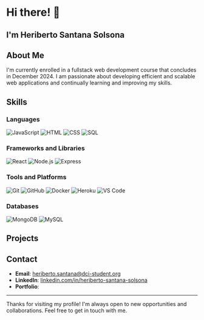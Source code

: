 # Hi there! 👋
## I'm Heriberto Santana Solsona 

## About Me
I'm currently enrolled in a fullstack web development course that concludes in December 2024. I am passionate about developing efficient and scalable web applications and continually learning and improving my skills.


## Skills

### Languages
![JavaScript](https://img.shields.io/badge/-JavaScript-000?&logo=JavaScript)
![HTML](https://img.shields.io/badge/-HTML5-000?&logo=HTML5)
![CSS](https://img.shields.io/badge/-CSS3-000?&logo=CSS3)
![SQL](https://img.shields.io/badge/-SQL-000?&logo=MySQL)

### Frameworks and Libraries
![React](https://img.shields.io/badge/-React-000?&logo=React)
![Node.js](https://img.shields.io/badge/-Node.js-000?&logo=Node.js)
![Express](https://img.shields.io/badge/-Express-000?&logo=Express)

### Tools and Platforms
![Git](https://img.shields.io/badge/-Git-000?&logo=Git)
![GitHub](https://img.shields.io/badge/-GitHub-000?&logo=GitHub)
![Docker](https://img.shields.io/badge/-Docker-000?&logo=Docker)
![Heroku](https://img.shields.io/badge/-Heroku-000?&logo=Heroku)
![VS Code](https://img.shields.io/badge/-VS%20Code-000?&logo=Visual%20Studio%20Code)

### Databases
![MongoDB](https://img.shields.io/badge/-MongoDB-000?&logo=MongoDB)
![MySQL](https://img.shields.io/badge/-MySQL-000?&logo=MySQL)

## Projects


## Contact
- **Email**: [heriberto.santana@dci-student.org](mailto:heriberto.santana@dci-student.org)
- **LinkedIn**: [linkedin.com/in/heriberto-santana-solsona](https://www.linkedin.com/in/heriberto-santana-solsona-7366342b2/)
- **Portfolio**: 

---

Thanks for visiting my profile! I'm always open to new opportunities and collaborations. Feel free to get in touch with me.


<!---
Hery8910/Hery8910 is a ✨ special ✨ repository because its `README.md` (this file) appears on your GitHub profile.
You can click the Preview link to take a look at your changes.
--->
